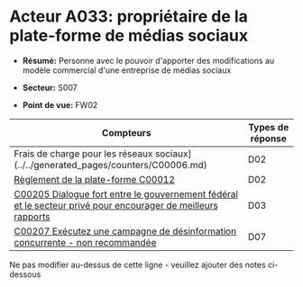 # Acteur A033: propriétaire de la plate-forme de médias sociaux

* **Résumé:** Personne avec le pouvoir d'apporter des modifications au modèle commercial d'une entreprise de médias sociaux

* **Secteur:** S007

* **Point de vue:** FW02


|Compteurs |Types de réponse |
|-------- |-------------- |
|Frais de charge pour les réseaux sociaux](../../generated_pages/counters/C00006.md) |D02 |
|[Règlement de la plate-forme C00012](../../generated_pages/counters/C00012.md) |D02 |
|[C00205 Dialogue fort entre le gouvernement fédéral et le secteur privé pour encourager de meilleurs rapports](../../generated_pages/counters/C00205.md) |D03 |
|[C00207 Exécutez une campagne de désinformation concurrente - non recommandée](../../generated_pages/counters/C00207.md) |D07 |


Ne pas modifier au-dessus de cette ligne - veuillez ajouter des notes ci-dessous